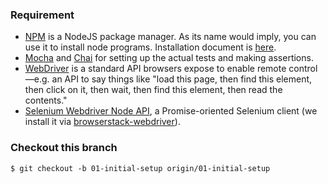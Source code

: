 ### Requirement

- [NPM](https://docs.npmjs.com/getting-started/what-is-npm) is a NodeJS package manager. As its name would imply, you can use it to install node programs. Installation document is [here](https://docs.npmjs.com/getting-started/installing-node).
- [Mocha](https://www.npmjs.com/package/mocha) and [Chai](https://www.npmjs.com/package/chai) for setting up the actual tests and making assertions.
- [WebDriver](https://www.w3.org/TR/webdriver/) is a standard API browsers expose to enable remote control—e.g. an API to say things like "load this page, then find this element, then click on it, then wait, then find this element, then read the contents."
- [Selenium Webdriver Node API](http://selenium.googlecode.com/git/docs/api/javascript/index.html), a Promise-oriented Selenium client (we install it via [browserstack-webdriver](https://www.npmjs.com/package/browserstack-webdriver)).


### Checkout this branch
```shell
$ git checkout -b 01-initial-setup origin/01-initial-setup
```

